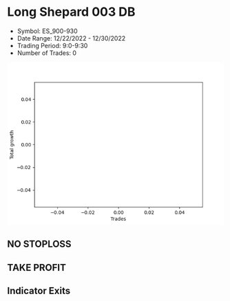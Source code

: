 # Long Shepard 003 DB 
- Symbol: ES_900-930
- Date Range: 12/22/2022 - 12/30/2022
- Trading Period: 9:0-9:30
- Number of Trades: 0

![Plot](LongShepard003DBES_900-930.png)
## NO STOPLOSS














## TAKE PROFIT











## Indicator Exits

